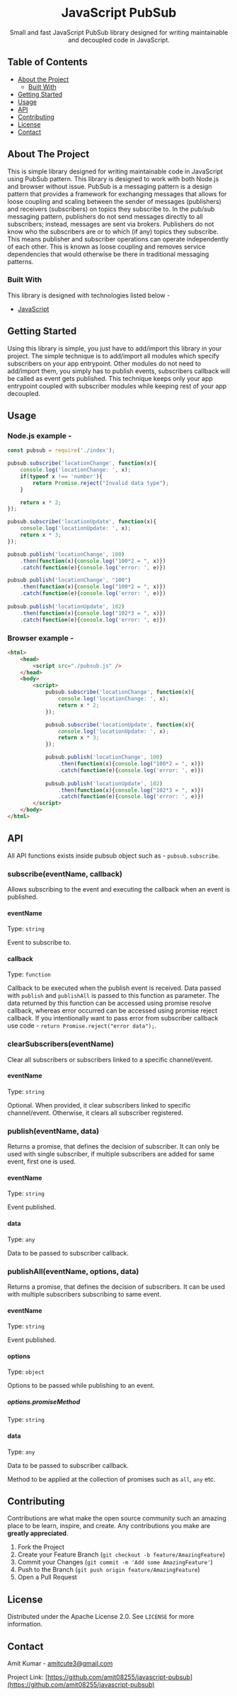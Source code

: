 
<!-- PROJECT LOGO -->
<br />
<p align="center">
  <h1 align="center">JavaScript PubSub</h1>

  <p align="center">
    Small and fast JavaScript PubSub library designed for writing maintainable and decoupled code in JavaScript.
    <br />
  </p>
</p>



<!-- TABLE OF CONTENTS -->
## Table of Contents

* [About the Project](#about-the-project)
  * [Built With](#built-with)
* [Getting Started](#getting-started)
* [Usage](#usage)
* [API](#api)
* [Contributing](#contributing)
* [License](#license)
* [Contact](#contact)


<!-- ABOUT THE PROJECT -->
## About The Project
This is simple library designed for writing maintainable code in JavaScript using PubSub pattern. This library is designed to work with both Node.js and browser without issue. PubSub is a messaging pattern is a design pattern that provides a framework for exchanging messages that allows for loose coupling and scaling between the sender of messages (publishers) and receivers (subscribers) on topics they subscribe to.
In the pub/sub messaging pattern, publishers do not send messages directly to all subscribers; instead, messages are sent via brokers. Publishers do not know who the subscribers are or to which (if any) topics they subscribe. This means publisher and subscriber operations can operate independently of each other. This is known as loose coupling and removes service dependencies that would otherwise be there in traditional messaging patterns.

### Built With
This library is designed with technologies listed below - 
* [JavaScript](https://www.javascript.com/)


<!-- GETTING STARTED -->
## Getting Started

Using this library is simple, you just have to add/import this library in your project. The simple technique is to add/import all modules which specify subscribers on your app entrypoint. Other modules do not need to add/import them, you simply has to publish events, subscribers callback will be called as event gets published. This technique keeps only your app entrypoint coupled with subscriber modules while keeping rest of your app decoupled.


<!-- USAGE EXAMPLES -->
## Usage

### Node.js example -

```js
const pubsub = require('./index');

pubsub.subscribe('locationChange', function(x){
    console.log('locationChange: ', x);
    if(typeof x !== 'number'){
        return Promise.reject("Invalid data type");
    }

    return x * 2;
});

pubsub.subscribe('locationUpdate', function(x){
    console.log('locationUpdate: ', x);
    return x * 3;
});

pubsub.publish('locationChange', 100)
    .then(function(x){console.log("100*2 = ", x)})
    .catch(function(e){console.log('error: ', e)})

pubsub.publish('locationChange', "100")
    .then(function(x){console.log("100*2 = ", x)})
    .catch(function(e){console.log('error: ', e)})
    
pubsub.publish('locationUpdate', 102)
    .then(function(x){console.log("102*3 = ", x)})
    .catch(function(e){console.log('error: ', e)})
```

### Browser example -

```html
<html>
    <head>
        <script src="./pubsub.js" />
    </head>
    <body>
        <script>
            pubsub.subscribe('locationChange', function(x){
                console.log('locationChange: ', x);
                return x * 2;
            });

            pubsub.subscribe('locationUpdate', function(x){
                console.log('locationUpdate: ', x);
                return x * 3;
            });

            pubsub.publish('locationChange', 100)
                .then(function(x){console.log("100*2 = ", x)})
                .catch(function(e){console.log('error: ', e)})
                
            pubsub.publish('locationUpdate', 102)
                .then(function(x){console.log("102*3 = ", x)})
                .catch(function(e){console.log('error: ', e)})
        </script>
    </body>
</html>
```

<!-- API -->

## API

All API functions exists inside pubsub object such as - `pubsub.subscribe`.

### subscribe(eventName, callback)

Allows subscribing to the event and executing the callback when an event is published.

#### eventName

Type: `string`

Event to subscribe to.

#### callback

Type: `function`

Callback to be executed when the publish event is received. Data passed with `publish` and `publishAll` is passed to this function as parameter. The data returned by this function can be accessed using promise resolve callback, whereas error occurred can be accessed using promise reject callback. If you intentionally want to pass error from subscriber callback use code - `return Promise.reject("error data");`.

### clearSubscribers(eventName)

Clear all subscribers or subscribers linked to a specific channel/event.

#### eventName

Type: `string`

Optional. When provided, it clear subscribers linked to specific channel/event. Otherwise, it clears all subscriber registered.
### publish(eventName, data)

Returns a promise, that defines the decision of subscriber. It can only be used with single subscriber, if multiple subscribers are added for same event, first one is used.

#### eventName

Type: `string`

Event published.

#### data

Type: `any`

Data to be passed to subscriber callback.

### publishAll(eventName, options, data)

Returns a promise, that defines the decision of subscribers. It can be used with multiple subscribers subscribing to same event.

#### eventName

Type: `string`

Event published.

#### options

Type: `object`

Options to be passed while publishing to an event.

##### options.promiseMethod

Type: `string`

#### data

Type: `any`

Data to be passed to subscriber callback.

Method to be applied at the collection of promises such as `all`, `any` etc.

<!-- CONTRIBUTING -->
## Contributing

Contributions are what make the open source community such an amazing place to be learn, inspire, and create. Any contributions you make are **greatly appreciated**.

1. Fork the Project
2. Create your Feature Branch (`git checkout -b feature/AmazingFeature`)
3. Commit your Changes (`git commit -m 'Add some AmazingFeature'`)
4. Push to the Branch (`git push origin feature/AmazingFeature`)
5. Open a Pull Request



<!-- LICENSE -->
## License

Distributed under the Apache License 2.0. See `LICENSE` for more information.



<!-- CONTACT -->
## Contact

Amit Kumar - amitcute3@gmail.com

Project Link: [https://github.com/amit08255/javascript-pubsub](https://github.com/amit08255/javascript-pubsub)


